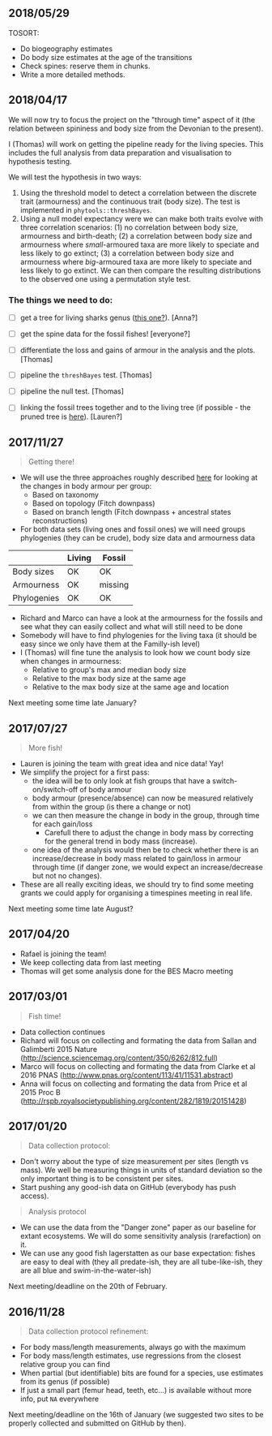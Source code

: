 ## 2018/05/29

TOSORT:
- Do biogeography estimates
- Do body size estimates at the age of the transitions
- Check spines: reserve them in chunks.
- Write a more detailed methods.

## 2018/04/17

We will now try to focus the project on the "through time" aspect of it (the relation between spininess and body size from the Devonian to the present).

I (Thomas) will work on getting the pipeline ready for the living species.
This includes the full analysis from data preparation and visualisation to hypothesis testing.

We will test the hypothesis in two ways:

 1. Using the threshold model to detect a correlation between the discrete trait (armourness) and the continuous trait (body size). The test is implemented in `phytools::threshBayes`.
 2. Using a null model expectancy were we can make both traits evolve with three correlation scenarios: (1) no correlation between body size, armourness and birth-death; (2) a correlation between body size and armourness where _small_-armoured taxa are more likely to speciate and less likely to go extinct; (3) a correlation between body size and armourness where _big_-armoured taxa are more likely to speciate and less likely to go extinct. We can then compare the resulting distributions to the observed one using a permutation style test.

### The things we need to do:

 - [ ] get a tree for living sharks genus ([this one?](https://www.nature.com/articles/s41559-017-0448-4?error=cookies_not_supported&code=9d5dd48d-ee56-48dc-b669-4431c6c1bf55)). [Anna?]

 - [ ] get the spine data for the fossil fishes! [everyone?]

 - [ ] differentiate the loss and gains of armour in the analysis and the plots. [Thomas]

 - [ ] pipeline the `threshBayes` test. [Thomas]

 - [ ] pipeline the null test. [Thomas]

 - [ ] linking the fossil trees together and to the living tree (if possible - the pruned tree is [here](https://github.com/TGuillerme/Timespines/tree/master/Data/Processed/342t_living.tre)). [Lauren?]

## 2017/11/27

> Getting there!
 * We will use the three approaches roughly described [here](https://cdn.rawgit.com/TGuillerme/Timespines/a149bcb5/Analysis/ArmorChange.html) for looking at the changes in body armour per group:
 	* Based on taxonomy
 	* Based on topology (Fitch downpass)
 	* Based on branch length (Fitch downpass + ancestral states reconstructions)
 * For both data sets (living ones and fossil ones) we will need groups phylogenies (they can be crude), body size data and armourness data

|   | Living  | Fossil  |
|---|---|---|
| Body sizes | OK | OK |
| Armourness | OK | missing |
| Phylogenies | OK | OK |

 * Richard and Marco can have a look at the armourness for the fossils and see what they can easily collect and what will still need to be done
 * Somebody will have to find phylogenies for the living taxa (it should be easy since we only have them at the Familly-ish level)
 * I (Thomas) will fine tune the analysis to look how we count body size when changes in armourness:
 	* Relative to group's max and median body size
 	* Relative to the max body size at the same age
 	* Relative to the max body size at the same age and location

Next meeting some time late January?

## 2017/07/27

> More fish!
 * Lauren is joining the team with great idea and nice data! Yay!
 * We simplify the project for a first pass:
 	* the idea will be to only look at fish groups that have a switch-on/switch-off of body armour
 	* body armour (presence/absence) can now be measured relatively from within the group (is there a change or not)
 	* we can then measure the change in body in the group, through time for each gain/loss
 		* Carefull there to adjust the change in body mass by correcting for the general trend in body mass (increase).
 	* one idea of the analysis would then be to check whether there is an increase/decrease in body mass related to gain/loss in armour through time (if danger zone, we would expect an increase/decrease but not no changes).
 * These are all really exciting ideas, we should try to find some meeting grants we could apply for organising a timespines meeting in real life.

Next meeting some time late August?

## 2017/04/20

 * Rafael is joining the team!
 * We keep collecting data from last meeting
 * Thomas will get some analysis done for the BES Macro meeting
 
## 2017/03/01

> Fish time!
 * Data collection continues
 * Richard will focus on collecting and formating the data from Sallan and Galimberti 2015 Nature (http://science.sciencemag.org/content/350/6262/812.full)
 * Marco will focus on collecting and formating the data from Clarke et al 2016 PNAS (http://www.pnas.org/content/113/41/11531.abstract)	
 * Anna will focus on collecting and formating the data from Price et al 2015 Proc B (http://rspb.royalsocietypublishing.org/content/282/1819/20151428)

## 2017/01/20

> Data collection protocol:
 * Don't worry about the type of size measurement per sites (length vs mass). We well be measuring things in units of standard deviation so the only important thing is to be consistent per sites.
 * Start pushing any good-ish data on GitHub (everybody has push access).

> Analysis protocol
 * We can use the data from the "Danger zone" paper as our baseline for extant ecosystems. We will do some sensitivity analysis (rarefaction) on it.
 * We can use any good fish lagerstatten as our base expectation: fishes are easy to deal with (they all predate-ish, they are all tube-like-ish, they are all blue and swim-in-the-water-ish)

Next meeting/deadline on the 20th of February.

## 2016/11/28

> Data collection protocol refinement:
 * For body mass/length measurements, always go with the maximum
 * For body mass/length estimates, use regressions from the closest relative group you can find
 * When partial (but identifiable) bits are found for a species, use estimates from its genus (if possible)
 * If just a small part (femur head, teeth, etc...) is available without more info, put `NA` everywhere
 
Next meeting/deadline on the 16th of January (we suggested two sites to be properly collected and submitted on GitHub by then).
 
